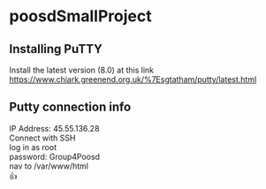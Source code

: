 # poosdSmallProject

## Installing PuTTY
Install the latest version (8.0) at this link
https://www.chiark.greenend.org.uk/%7Esgtatham/putty/latest.html

## Putty connection info
IP Address: 45.55.136.28 <br>
Connect with SSH  <br>
log in as root  <br>
password: Group4Poosd  <br>
nav to /var/www/html   <br>
👍
